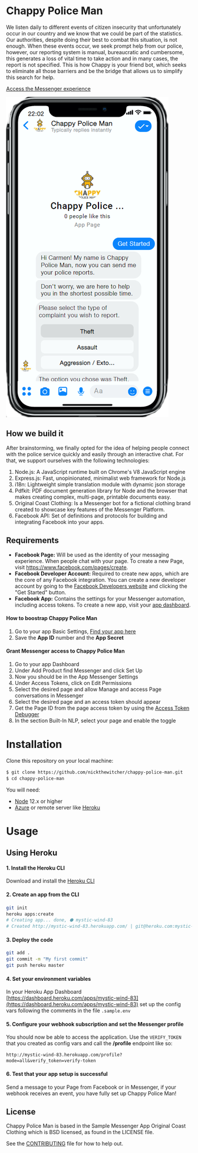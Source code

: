 # Chappy Police Man

We listen daily to different events of citizen insecurity that unfortunately occur in our country and we know that we could be part of the statistics. Our authorities, despite doing their best to combat this situation, is not enough.
When these events occur, we seek prompt help from our police, however, our reporting system is manual, bureaucratic and cumbersome, this generates a loss of vital time to take action and in many cases, the report is not specified.
This is how Chappy is your friend bot, which seeks to eliminate all those barriers and be the bridge that allows us to simplify this search for help.

[Access the Messenger experience](https://www.messenger.com/t/111154927148468)

![Messenger Experience](public/smartchappyfront1.png)

## How we build it

After brainstorming, we finally opted for the idea of helping people connect with the police service quickly and easily through an interactive chat.
For that, we support ourselves with the following technologies:

1. Node.js: A JavaScript runtime built on Chrome's V8 JavaScript engine
2. Express.js: Fast, unopinionated, minimalist web framework for Node.js
3. i18n: Lightweight simple translation module with dynamic json storage
4. Pdfkit: PDF document generation library for Node and the browser that makes creating complex, multi-page, printable documents easy.
5. Original Coast Clothing: Is a Messenger bot for a fictional clothing brand created to showcase key features of the Messenger Platform. 
6. Facebook API: Set of definitions and protocols for building and integrating Facebook into your apps.
## Requirements

- **Facebook Page:** Will be used as the identity of your messaging experience. When people chat with your page. To create a new Page, visit https://www.facebook.com/pages/create.
- **Facebook Developer Account:** Required to create new apps, which are the core of any Facebook integration. You can create a new developer account by going to the [Facebook Developers website](https://developers.facebook.com/) and clicking the "Get Started" button.
- **Facebook App:** Contains the settings for your Messenger automation, including access tokens. To create a new app, visit your [app dashboard](https://developers.facebook.com/apps).


#### How to boostrap Chappy Police Man

1. Go to your app Basic Settings, [Find your app here](https://developers.facebook.com/apps)
2. Save the **App ID** number and the **App Secret**

#### Grant  Messenger access to Chappy Police Man

1. Go to your app Dashboard
2. Under Add Product find Messenger and click Set Up
3. Now you should be in the App Messenger Settings
4. Under Access Tokens, click on Edit Permissions
5. Select the desired page and allow Manage and access Page conversations in Messenger
6. Select the desired page and an access token should appear
7. Get the Page ID from the page access token by using the [Access Token Debugger](https://developers.facebook.com/tools/debug/accesstoken/)
8. In the section Built-In NLP, select your page and enable the toggle

# Installation

Clone this repository on your local machine:

```bash
$ git clone https://github.com/nickthewitcher/chappy-police-man.git
$ cd chappy-police-man
```

You will need:

- [Node](https://nodejs.org/en/) 12.x or higher
- [Azure](https://azure.microsoft.com/) or remote server like [Heroku](https://www.heroku.com/) 

# Usage

## Using Heroku
#### 1. Install the Heroku CLI

Download and install the [Heroku CLI](https://devcenter.heroku.com/articles/heroku-cli)

#### 2. Create an app from the CLI

```bash
git init
heroku apps:create
# Creating app... done, ⬢ mystic-wind-83
# Created http://mystic-wind-83.herokuapp.com/ | git@heroku.com:mystic-wind-83.git
```

#### 3. Deploy the code
```bash
git add .
git commit -m "My first commit"
git push heroku master
```

#### 4. Set your environment variables
  In your Heroku App Dashboard [https://dashboard.heroku.com/apps/mystic-wind-83](https://dashboard.heroku.com/apps/mystic-wind-83) set up the config vars following the comments in the file ```.sample.env```

#### 5. Configure your webhook subscription and set the Messenger profile
  You should now be able to access the application. Use the ```VERIFY_TOKEN``` that you created as config vars and call the **/profile** endpoint like so:

  ```
  http://mystic-wind-83.herokuapp.com/profile?mode=all&verify_token=verify-token
  ```

#### 6. Test that your app setup is successful

  Send a message to your Page from Facebook or in Messenger, if your webhook receives an event, you have fully set up Chappy Police Man!

## License
Chappy Police Man is based in the Sample Messenger App Original Coast Clothing which is BSD licensed, as found in the LICENSE file.

See the [CONTRIBUTING](CONTRIBUTING.md) file for how to help out.